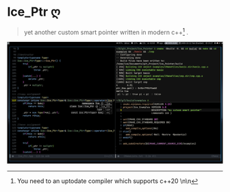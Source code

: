 # Ice_Ptr ღ 
> yet another custom smart pointer written in modern c++[^1] .

[^1]: You need to an uptodate compiler which supports c++20 \n\n 


![This is an image](Ice_Ptr.png)

